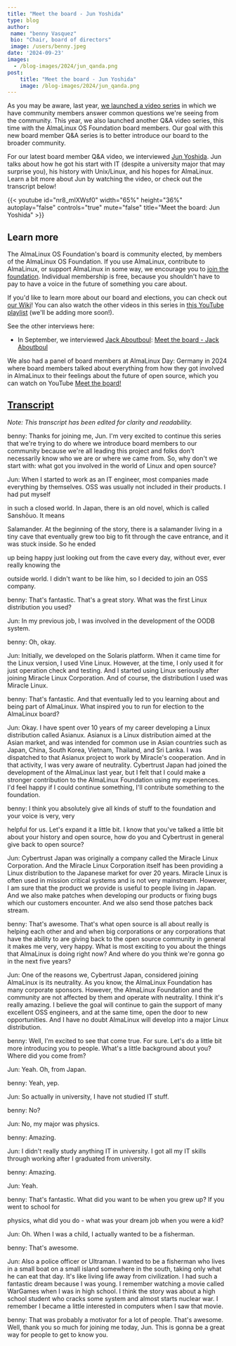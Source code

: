 ```yaml
---
title: "Meet the board - Jun Yoshida"
type: blog
author: 
 name: "benny Vasquez"
 bio: "Chair, board of directors"
 image: /users/benny.jpeg
date: '2024-09-23'
images:
  - /blog-images/2024/jun_qanda.png
post:
    title: "Meet the board - Jun Yoshida"
    image: /blog-images/2024/jun_qanda.png
---
```



As you may be aware, last year, [we launched a video series](https://almalinux.org/blog/2024-01-16-video-contributions/) in which we have community members answer common questions we're seeing from the community. This year, we also launched another Q&A video series, this time with the AlmaLinux OS Foundation board members. Our goal with this new board member Q&A series is to better introduce our board to the broader community.

For our latest board member Q&A video, we interviewed [Jun Yoshida](https://www.linkedin.com/in/jun-yoshida-6b4b5a16/). Jun talks about how he got his start with IT (despite a university major that may surprise you), his history with Unix/Linux, and his hopes for AlmaLinux. Learn a bit more about Jun by watching the video, or check out the transcript below!

{{< youtube id="nr8_mIXWsf0" width="65%" height="36%" autoplay="false" controls="true" mute="false" title="Meet the board: Jun Yoshida" >}}

## Learn more

The AlmaLinux OS Foundation's board is community elected, by members of the AlmaLinux OS Foundation. If you use AlmaLinux, contribute to AlmaLinux, or support AlmaLinux in some way, we encourage you to [join the foundation](/members/). Individual membership is free, because you shouldn't have to pay to have a voice in the future of something you care about. 

If you'd like to learn more about our board and elections, you can check out [our Wiki](https://wiki.almalinux.org/election2023.html)! You can also watch the other videos in this series in [this YouTube playlist](https://www.youtube.com/playlist?list=PLqKzWfm6zyluP2R_6MTPvYJt20bwitQZJ) (we'll be adding more soon!).

See the other interviews here:

* In September, we interviewed [Jack Aboutboul](https://www.linkedin.com/in/jackaboutboul/): [Meet the board - Jack Aboutboul](/blog/2024-09-12-meet-the-board-jack/)
 
We also had a panel of board members at AlmaLinux Day: Germany in 2024 where board members talked about everything from how they got involved in AlmaLinux to their feelings about the future of open source, which you can watch on YouTube [Meet the board!](https://www.youtube.com/watch?v=PP3OPvmUwTs)

## <u>Transcript</u>

_Note: This transcript has been edited for clarity and readability._

benny: Thanks for joining me, Jun. I'm very excited to continue this series that we're trying to do where we introduce board members to our community because we're all leading this project and folks don't necessarily know who we are or where we came from. So, why don't we start with: what got you involved in the world of Linux and open source?

Jun: When I started to work as an IT engineer, most companies made everything by themselves. OSS was usually not included in their products. I had put myself

in such a closed world. In Japan, there is an old novel, which is called Sanshōuo. It means

Salamander. At the beginning of the story, there is a salamander living in a tiny cave that eventually grew too big to fit through the cave entrance, and it was stuck inside. So he ended

up being happy just looking out from the cave every day, without ever, ever really knowing the

outside world. I didn't want to be like him, so I decided to join an OSS company.

benny: That's fantastic. That's a great story. What was the first Linux distribution you used?

Jun: In my previous job, I was involved in the development of the OODB system.

benny: Oh, okay.

Jun: Initially, we developed on the Solaris platform. When it came time for the Linux version, I used Vine Linux. However, at the time, I only used it for just operation check and testing. And I started using Linux seriously after joining Miracle Linux Corporation. And of course, the distribution I used was Miracle Linux.

benny: That's fantastic. And that eventually led to you learning about and being part of AlmaLinux. What inspired you to run for election to the AlmaLinux board?

Jun: Okay. I have spent over 10 years of my career developing a Linux distribution called Asianux. Asianux is a Linux distribution aimed at the Asian market, and was intended for common use in Asian countries such as Japan, China, South Korea, Vietnam, Thailand, and Sri Lanka. I was dispatched to that Asianux project to work by Miracle's cooperation. And in that activity, I was very aware of neutrality. Cybertrust Japan had joined the development of the AlmaLinux last year, but I felt that I could make a stronger contribution to the AlmaLinux Foundation using my experiences. I'd feel happy if I could continue something, I'll contribute something to the foundation.

benny: I think you absolutely give all kinds of stuff to the foundation and your voice is very, very

helpful for us. Let's expand it a little bit. I know that you've talked a little bit about your history and open source, how do you and Cybertrust in general give back to open source?

Jun: Cybertrust Japan was originally a company called the Miracle Linux Corporation. And the Miracle Linux Corporation itself has been providing a Linux distribution to the Japanese market for over 20 years. Miracle Linux is often used in mission critical systems and is not very mainstream. However, I am sure that the product we provide is useful to people living in Japan. And we also make patches when developing our products or fixing bugs which our customers encounter. And we also send those patches back stream.

benny: That's awesome. That's what open source is all about really is helping each other and and when big corporations or any corporations that have the ability to are giving back to the open source community in general it makes me very, very happy. What is most exciting to you about the things that AlmaLinux is doing right now? And where do you think we're gonna go in the next five years?

Jun: One of the reasons we, Cybertrust Japan, considered joining AlmaLinux is its neutrality. As you know, the AlmaLinux Foundation has many corporate sponsors. However, the AlmaLinux Foundation and the community are not affected by them and operate with neutrality. I think it's really amazing. I believe the goal will continue to gain the support of many excellent OSS engineers, and at the same time, open the door to new opportunities. And I have no doubt AlmaLinux will develop into a major Linux distribution.

benny: Well, I'm excited to see that come true. For sure. Let's do a little bit more introducing you to people. What's a little background about you? Where did you come from?

Jun: Yeah. Oh, from Japan.

benny: Yeah, yep.

Jun: So actually in university, I have not studied IT stuff.

benny: No?

Jun: No, my major was physics.

benny: Amazing.

Jun: I didn't really study anything IT in university. I got all my IT skills through working after I graduated from university.

benny: Amazing.

Jun: Yeah.

benny: That's fantastic. What did you want to be when you grew up? If you went to school for

physics, what did you do - what was your dream job when you were a kid?

Jun: Oh. When I was a child, I actually wanted to be a fisherman.

benny: That's awesome.

Jun: Also a police officer or Ultraman. I wanted to be a fisherman who lives in a small boat on a small island somewhere in the south, taking only what he can eat that day. It's like living life away from civilization. I had such a fantastic dream because I was young. I remember watching a movie called WarGames when I was in high school. I think the story was about a high school student who cracks some system and almost starts nuclear war. I remember I became a little interested in computers when I saw that movie.

benny: That was probably a motivator for a lot of people. That's awesome. Well, thank you so much for joining me today, Jun. This is gonna be a great way for people to get to know you.
